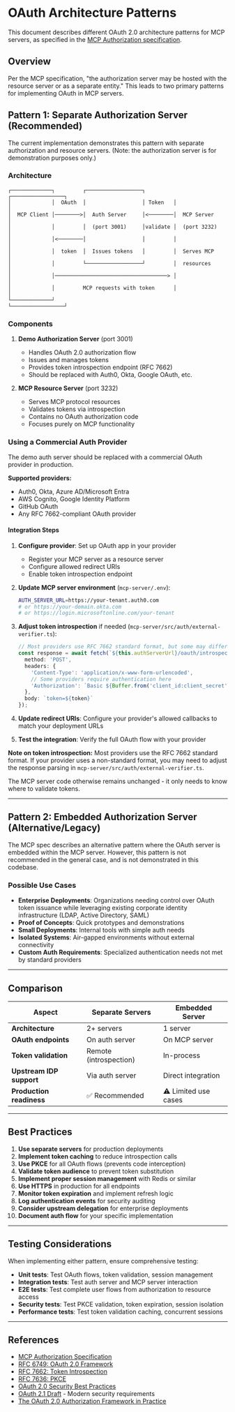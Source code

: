 # OAuth Architecture Patterns

This document describes different OAuth 2.0 architecture patterns for MCP servers, as specified in the [MCP Authorization specification](https://modelcontextprotocol.io/specification/2025-06-18/basic/authorization).

## Overview

Per the MCP specification, "the authorization server may be hosted with the resource server or as a separate entity." This leads to two primary patterns for implementing OAuth in MCP servers.

## Pattern 1: Separate Authorization Server (Recommended)

The current implementation demonstrates this pattern with separate authorization and resource servers. (Note: the authorization server is for demonstration purposes only.)

### Architecture

```
┌─────────────┐         ┌──────────────────┐         ┌─────────────────┐
│             │  OAuth  │                  │ Token   │                 │
│  MCP Client │────────>│  Auth Server     │<────────│  MCP Server     │
│             │         │  (port 3001)     │validate │  (port 3232)    │
│             │<────────│                  │         │                 │
│             │  token  │  Issues tokens   │         │  Serves MCP     │
│             │         └──────────────────┘         │  resources      │
│             │────────────────────────────────────> │                 │
│             │         MCP requests with token      │                 │
└─────────────┘                                      └─────────────────┘
```

### Components

1. **Demo Authorization Server** (port 3001)
   - Handles OAuth 2.0 authorization flow
   - Issues and manages tokens
   - Provides token introspection endpoint (RFC 7662)
   - Should be replaced with Auth0, Okta, Google OAuth, etc.

2. **MCP Resource Server** (port 3232)
   - Serves MCP protocol resources
   - Validates tokens via introspection
   - Contains no OAuth authorization code
   - Focuses purely on MCP functionality

### Using a Commercial Auth Provider

The demo auth server should be replaced with a commercial OAuth provider in production.

**Supported providers:**
- Auth0, Okta, Azure AD/Microsoft Entra
- AWS Cognito, Google Identity Platform
- GitHub OAuth
- Any RFC 7662-compliant OAuth provider

#### Integration Steps

1. **Configure provider**: Set up OAuth app in your provider
   - Register your MCP server as a resource server
   - Configure allowed redirect URIs
   - Enable token introspection endpoint

2. **Update MCP server environment** (`mcp-server/.env`):
   ```bash
   AUTH_SERVER_URL=https://your-tenant.auth0.com
   # or https://your-domain.okta.com
   # or https://login.microsoftonline.com/your-tenant
   ```

3. **Adjust token introspection** if needed (`mcp-server/src/auth/external-verifier.ts`):
   ```typescript
   // Most providers use RFC 7662 standard format, but some may differ
   const response = await fetch(`${this.authServerUrl}/oauth/introspect`, {
     method: 'POST',
     headers: {
       'Content-Type': 'application/x-www-form-urlencoded',
       // Some providers require authentication here
       'Authorization': `Basic ${Buffer.from('client_id:client_secret').toString('base64')}`
     },
     body: `token=${token}`
   });
   ```

4. **Update redirect URIs**: Configure your provider's allowed callbacks to match your deployment URLs

5. **Test the integration**: Verify the full OAuth flow with your provider

**Note on token introspection:** Most providers use the RFC 7662 standard format. If your provider uses a non-standard format, you may need to adjust the response parsing in `mcp-server/src/auth/external-verifier.ts`.

The MCP server code otherwise remains unchanged - it only needs to know where to validate tokens.

---

## Pattern 2: Embedded Authorization Server (Alternative/Legacy)

The MCP spec describes an alternative pattern where the OAuth server is embedded within the MCP server. However, this pattern is not recommended in the general case, and is not demonstrated in this codebase.

### Possible Use Cases

- **Enterprise Deployments**: Organizations needing control over OAuth token issuance while leveraging existing corporate identity infrastructure (LDAP, Active Directory, SAML)
- **Proof of Concepts**: Quick prototypes and demonstrations
- **Small Deployments**: Internal tools with simple auth needs
- **Isolated Systems**: Air-gapped environments without external connectivity
- **Custom Auth Requirements**: Specialized authentication needs not met by standard providers

---

## Comparison

| Aspect | Separate Servers | Embedded Server |
|--------|------------------|-----------------|
| **Architecture** | 2+ servers | 1 server |
| **OAuth endpoints** | On auth server | On MCP server |
| **Token validation** | Remote (introspection) | In-process |
| **Upstream IDP support** | Via auth server | Direct integration |
| **Production readiness** | ✅ Recommended | ⚠️ Limited use cases |

---

## Best Practices

1. **Use separate servers** for production deployments
2. **Implement token caching** to reduce introspection calls
3. **Use PKCE** for all OAuth flows (prevents code interception)
4. **Validate token audience** to prevent token substitution
5. **Implement proper session management** with Redis or similar
6. **Use HTTPS** in production for all endpoints
7. **Monitor token expiration** and implement refresh logic
8. **Log authentication events** for security auditing
9. **Consider upstream delegation** for enterprise deployments
10. **Document auth flow** for your specific implementation

---

## Testing Considerations

When implementing either pattern, ensure comprehensive testing:

- **Unit tests**: Test OAuth flows, token validation, session management
- **Integration tests**: Test auth server and MCP server interaction
- **E2E tests**: Test complete user flows from authorization to resource access
- **Security tests**: Test PKCE validation, token expiration, session isolation
- **Performance tests**: Test token validation caching, concurrent sessions

---

## References

- [MCP Authorization Specification](https://modelcontextprotocol.io/specification/2025-06-18/basic/authorization)
- [RFC 6749: OAuth 2.0 Framework](https://datatracker.ietf.org/doc/html/rfc6749)
- [RFC 7662: Token Introspection](https://datatracker.ietf.org/doc/html/rfc7662)
- [RFC 7636: PKCE](https://datatracker.ietf.org/doc/html/rfc7636)
- [OAuth 2.0 Security Best Practices](https://datatracker.ietf.org/doc/html/draft-ietf-oauth-security-topics)
- [OAuth 2.1 Draft](https://oauth.net/2.1/) - Modern security requirements
- [The OAuth 2.0 Authorization Framework in Practice](https://www.oauth.com/)